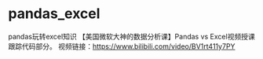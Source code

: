 # pandas_excel
pandas玩转excel知识
【美国微软大神的数据分析课】Pandas vs Excel视频授课跟踪代码部分。
视频链接：https://www.bilibili.com/video/BV1rt411y7PY
